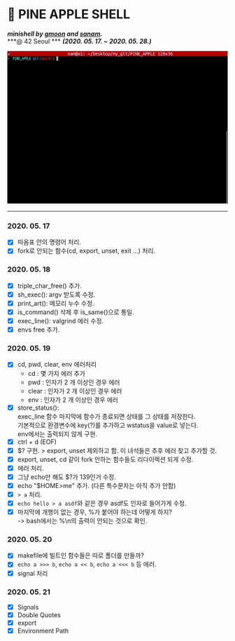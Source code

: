# :pineapple: PINE APPLE SHELL
***minishell by [gmoon](https://github.com/moon9ua) and [sanam](https://github.com/simian114).***<br>
***@ 42 Seoul ***
***(2020. 05. 17. ~ 2020. 05. 28.)***

![GIF](GIF.gif)


-----
### 2020. 05. 17
* [x] 따옴표 안의 명령어 처리.
* [x] fork로 안되는 함수(cd, export, unset, exit ...) 처리.

### 2020. 05. 18
* [x] triple_char_free() 추가.
* [x] sh_exec(): argv 받도록 수정.
* [x] print_art(): 메모리 누수 수정.
* [x] is_command() 삭제 후 is_same()으로 통일.
* [x] exec_line(): valgrind 에러 수정.
* [x] envs free 추가.

### 2020. 05. 19
* [x] cd, pwd, clear, env 에러처리
	- cd : 몇 가지 에러 추가
	- pwd : 인자가 2 개 이상인 경우 에러
	- clear : 인자가 2 개 이상인 경우 에러
	- env : 인자가 2 개 이상인 경우 에러
* [x] store_status():  
	exec_line 함수 마지막에 함수가 종료되면 상태를 그 상태를 저장한다.  
	기본적으로 환경변수에 key(?)를 추가하고 wstatus을 value로 넣는다.  
	env에서는 출력되지 않게 구현.
* [x] ctrl + d (EOF)
* [x] $? 구현. > export, unset 제외하고 함. 이 녀석들은 추후 에러 찾고 추가할 것.
* [x] export, unset, cd 같이 fork 안하는 함수들도 리다이렉션 되게 수정.
* [x] 에러 처리.
* [x] 그냥 echo만 해도 $?가 139인거 수정.
* [x] echo "$HOME>me" 추가. (다른 특수문자는 아직 추가 안함)
* [x] `> a` 처리.
* [x] `echo hello > a asdf`와 같은 경우 asdf도 인자로 들어가게 수정.
* [x] 마지막에 개행이 없는 경우, %가 붙어야 하는데 어떻게 하지?  
	-> bash에서는 %\n의 출력이 안되는 것으로 확인.

### 2020. 05. 20
* [x] makefile에 빌트인 함수들은 따로 폴더를 만들까?
* [x] `echo a >>> b`, `echo a << b`, `echo a <<< b` 등 에러.
* [x] signal 처리

### 2020. 05. 21
* [x] Signals
* [x] Double Quotes
* [x] export
* [x] Environment Path
